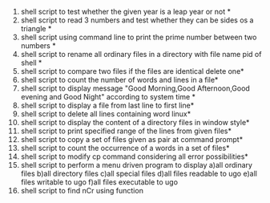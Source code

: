1) shell script to test whether the given year is a leap year or not   *
2) shell script to read 3 numbers and test whether they can be sides os a triangle *
3) shell script using command line to print the prime number between two numbers *
4) shell script to rename all ordinary files in a directory with file name pid of shell *
5) shell script to compare two files if the files are identical delete one*
6) shell script to count the number of words and lines in a file*
7) shell script to display message "Good Morning,Good Afternoon,Good evening and Good Night" according to system time *
8) shell script to display a file from last line to first line*
9) shell script to delete all lines containing word linux*
10) shell script to display the content of a directory files in window style*
11) shell script to print specified range of the lines from given files*
12) shell script to copy a set of files given as pair at command prompt*
13) shell script to count the occurrence of a words in a set of files*
14) shell script to modify cp command considering all error possibilities*
15) shell script to perform a menu driven program to display
	a)all ordinary files
	b)all directory files
	c)all special files
	d)all files readable to ugo
	e)all files writable to ugo
	f)all files executable to ugo
16) shell script to find nCr using function
